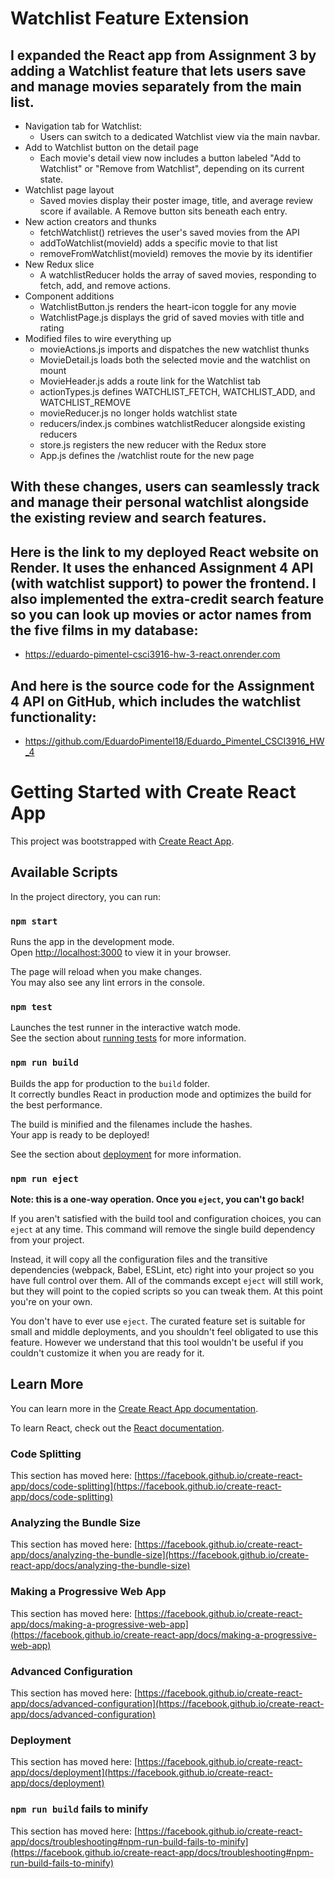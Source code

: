 # Watchlist Feature Extension

## I expanded the React app from Assignment 3 by adding a Watchlist feature that lets users save and manage movies separately from the main list.
- Navigation tab for Watchlist: 
  - Users can switch to a dedicated Watchlist view via the main navbar.
- Add to Watchlist button on the detail page
    - Each movie's detail view now includes a button labeled "Add to Watchlist" or "Remove from Watchlist", depending on its current state.
- Watchlist page layout
    - Saved movies display their poster image, title, and average review score if available. A Remove button sits beneath each entry.
- New action creators and thunks
    - fetchWatchlist() retrieves the user's saved movies from the API
    - addToWatchlist(movieId) adds a specific movie to that list
    - removeFromWatchlist(movieId) removes the movie by its identifier
- New Redux slice
    - A watchlistReducer holds the array of saved movies, responding to fetch, add, and remove actions.
- Component additions
    - WatchlistButton.js renders the heart-icon toggle for any movie
    - WatchlistPage.js displays the grid of saved movies with title and rating
- Modified files to wire everything up
    - movieActions.js imports and dispatches the new watchlist thunks
    - MovieDetail.js loads both the selected movie and the watchlist on mount
    - MovieHeader.js adds a route link for the Watchlist tab
    - actionTypes.js defines WATCHLIST_FETCH, WATCHLIST_ADD, and WATCHLIST_REMOVE
    - movieReducer.js no longer holds watchlist state
    - reducers/index.js combines watchlistReducer alongside existing reducers
    - store.js registers the new reducer with the Redux store
    - App.js defines the /watchlist route for the new page

## With these changes, users can seamlessly track and manage their personal watchlist alongside the existing review and search features.

## Here is the link to my deployed React website on Render. It uses the enhanced Assignment 4 API (with watchlist support) to power the frontend. I also implemented the extra-credit search feature so you can look up movies or actor names from the five films in my database:
 - https://eduardo-pimentel-csci3916-hw-3-react.onrender.com

## And here is the source code for the Assignment 4 API on GitHub, which includes the watchlist functionality:

- https://github.com/EduardoPimentel18/Eduardo_Pimentel_CSCI3916_HW_4


# Getting Started with Create React App

This project was bootstrapped with [Create React App](https://github.com/facebook/create-react-app).

## Available Scripts

In the project directory, you can run:

### `npm start`

Runs the app in the development mode.\
Open [http://localhost:3000](http://localhost:3000) to view it in your browser.

The page will reload when you make changes.\
You may also see any lint errors in the console.

### `npm test`

Launches the test runner in the interactive watch mode.\
See the section about [running tests](https://facebook.github.io/create-react-app/docs/running-tests) for more information.

### `npm run build`

Builds the app for production to the `build` folder.\
It correctly bundles React in production mode and optimizes the build for the best performance.

The build is minified and the filenames include the hashes.\
Your app is ready to be deployed!

See the section about [deployment](https://facebook.github.io/create-react-app/docs/deployment) for more information.

### `npm run eject`

**Note: this is a one-way operation. Once you `eject`, you can't go back!**

If you aren't satisfied with the build tool and configuration choices, you can `eject` at any time. This command will remove the single build dependency from your project.

Instead, it will copy all the configuration files and the transitive dependencies (webpack, Babel, ESLint, etc) right into your project so you have full control over them. All of the commands except `eject` will still work, but they will point to the copied scripts so you can tweak them. At this point you're on your own.

You don't have to ever use `eject`. The curated feature set is suitable for small and middle deployments, and you shouldn't feel obligated to use this feature. However we understand that this tool wouldn't be useful if you couldn't customize it when you are ready for it.

## Learn More

You can learn more in the [Create React App documentation](https://facebook.github.io/create-react-app/docs/getting-started).

To learn React, check out the [React documentation](https://reactjs.org/).

### Code Splitting

This section has moved here: [https://facebook.github.io/create-react-app/docs/code-splitting](https://facebook.github.io/create-react-app/docs/code-splitting)

### Analyzing the Bundle Size

This section has moved here: [https://facebook.github.io/create-react-app/docs/analyzing-the-bundle-size](https://facebook.github.io/create-react-app/docs/analyzing-the-bundle-size)

### Making a Progressive Web App

This section has moved here: [https://facebook.github.io/create-react-app/docs/making-a-progressive-web-app](https://facebook.github.io/create-react-app/docs/making-a-progressive-web-app)

### Advanced Configuration

This section has moved here: [https://facebook.github.io/create-react-app/docs/advanced-configuration](https://facebook.github.io/create-react-app/docs/advanced-configuration)

### Deployment

This section has moved here: [https://facebook.github.io/create-react-app/docs/deployment](https://facebook.github.io/create-react-app/docs/deployment)

### `npm run build` fails to minify

This section has moved here: [https://facebook.github.io/create-react-app/docs/troubleshooting#npm-run-build-fails-to-minify](https://facebook.github.io/create-react-app/docs/troubleshooting#npm-run-build-fails-to-minify)


